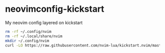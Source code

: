 # neovimconfig-kickstart
My neovim config layered on kickstart

```bash
rm -rf ~/.config/nvim
rm -rf ~/.local/share/nvim
mkdir ~/.config/nvim
curl -LO https://raw.githubusercontent.com/nvim-lua/kickstart.nvim/master/init.lua
```
